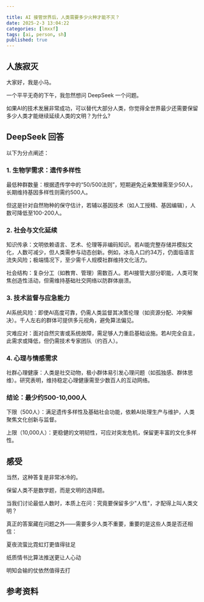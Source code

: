 ```yaml
---

title: AI 接管世界后，人类需要多少火种才能不灭？
date: 2025-2-3 13:04:22 
categories: [lmxxf]
tags: [ai, person, sh]
published: true
---
```


## 人族寂灭

大家好，我是小马。

一个平平无奇的下午，我忽然想问 DeepSeek 一个问题。

如果AI的技术发展非常成功，可以替代大部分人类，你觉得全世界最少还需要保留多少人类才能继续延续人类的文明？为什么?

## DeepSeek 回答

以下为分点阐述：

### 1. 生物学需求：遗传多样性

最低种群数量：根据遗传学中的“50/500法则”，短期避免近亲繁殖需至少50人，长期维持基因多样性则需约500人。

但这是针对自然物种的保守估计，若辅以基因技术（如人工授精、基因编辑），人数可降低至100-200人。

### 2. 社会与文化延续

知识传承：文明依赖语言、艺术、伦理等非编码知识。若AI能完整存储并模拟文化，人数可减少，但人类需参与动态创新。例如，冰岛人口约34万，仍面临语言流失风险；极端情况下，至少需千人规模社群维持文化活力。

社会结构：复杂分工（如教育、管理）需数百人。若AI接管大部分职能，人类可聚焦创造性活动，但需维持基础社交网络以防群体崩溃。

### 3. 技术监督与应急能力

AI系统风险：即使AI高度可靠，仍需人类监督其决策伦理（如资源分配、冲突解决）。千人左右的群体可提供多元视角，避免算法偏见。

灾难应对：面对自然灾害或系统故障，需足够人力重启基础设施。若AI完全自主，此需求或降低，但仍需技术专家团队（约百人）。

### 4. 心理与情感需求

社群心理健康：人类是社交动物，极小群体易引发心理问题（如孤独感、群体思维）。研究表明，维持稳定心理健康需至少数百人的互动网络。

### 结论：最少约500-10,000人

下限（500人）：满足遗传多样性及基础社会功能，依赖AI处理生产与维护，人类聚焦文化创新与监督。

上限（10,000人）：更稳健的文明韧性，可应对突发危机，保留更丰富的文化多样性。

## 感受

当然，这种答复是非常冰冷的。

保留人类不是数学题，而是文明的选择题。 

当我们讨论最低人数时，本质上在问：究竟要保留多少"人性"，才配得上叫人类文明？

真正的答案藏在问题之外——需要多少人类不重要，重要的是这些人类是否还相信：

夏夜流萤比霓虹灯更值得驻足

纸质情书比算法推送更让人心动

明知会输的仗依然值得去打

## 参考资料


